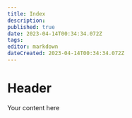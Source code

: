 ```yaml
---
title: Index
description: 
published: true
date: 2023-04-14T00:34:34.072Z
tags: 
editor: markdown
dateCreated: 2023-04-14T00:34:34.072Z
---
```


# Header
Your content here